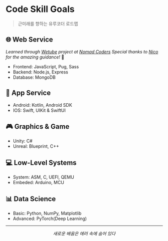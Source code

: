 # Code Skill Goals

> 근미래를 향하는 유루코더 로드맵

## 🌐 Web Service

_Learned through [Wetube](https://github.com/YuruCoder/wetube) project at [Nomad Coders](https://nomadcoders.co/wetube)_
_Special thanks to [Nico](https://github.com/serranoarevalo) for the amazing guidance!_ 🙏

- Frontend: JavaScript, Pug, Sass
- Backend: Node.js, Express
- Database: MongoDB

## 📱 App Service

- Android: Kotlin, Android SDK
- IOS: Swift, UIKit & SwiftUI

## 🎮 Graphics & Game

- Unity: C#
- Unreal: Blueprint, C++

## 💻 Low-Level Systems

- System: ASM, C, UEFI, QEMU
- Embeded: Arduino, MCU

## 📊 Data Science

- Basic: Python, NumPy, Matplotlib
- Advanced: PyTorch(Deep Learning)

---

<div align="center">
    <i>새로운 배움은 에러 속에 숨어 있다</i>
</div>
